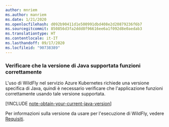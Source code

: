```yaml
---
author: mnriem
ms.author: manriem
ms.date: 1/21/2020
ms.openlocfilehash: d092b90411d1e500991dbd408e2d20879236f6b7
ms.sourcegitcommit: 850856d3fa2ddd8f96616ee6a1f092d8e0aedab3
ms.translationtype: HT
ms.contentlocale: it-IT
ms.lasthandoff: 09/17/2020
ms.locfileid: "90738389"
---
```

### <a name="validate-that-the-supported-java-version-works-correctly"></a>Verificare che la versione di Java supportata funzioni correttamente

L'uso di WildFly nel servizio Azure Kubernetes richiede una versione specifica di Java, quindi è necessario verificare che l'applicazione funzioni correttamente usando tale versione supportata.

[!INCLUDE [note-obtain-your-current-java-version](note-obtain-your-current-java-version.md)]

Per informazioni sulla versione da usare per l'esecuzione di WildFly, vedere [Requisiti](http://docs.wildfly.org/19/Getting_Started_Guide.html#requirements).
